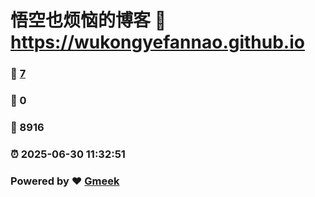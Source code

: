 # 悟空也烦恼的博客 :link: https://wukongyefannao.github.io 
### :page_facing_up: [7](https://wukongyefannao.github.io/tag.html) 
### :speech_balloon: 0 
### :hibiscus: 8916 
### :alarm_clock: 2025-06-30 11:32:51 
### Powered by :heart: [Gmeek](https://github.com/Meekdai/Gmeek)
